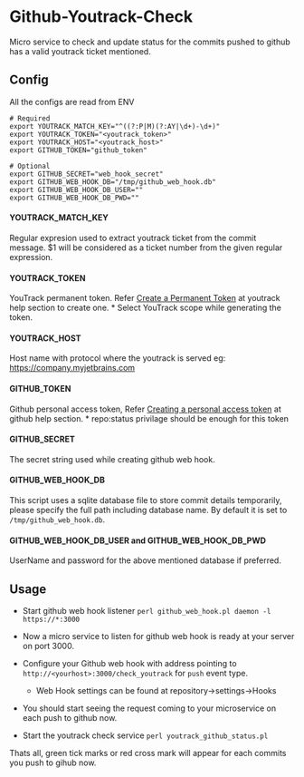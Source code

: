 # Github-Youtrack-Check
Micro service to check and update status for the commits pushed to github has a valid youtrack ticket mentioned.

## Config
All the configs are read from ENV
```
# Required
export YOUTRACK_MATCH_KEY="^((?:P|M)(?:AY|\d+)-\d+)"
export YOUTRACK_TOKEN="<youtrack_token>"
export YOUTRACK_HOST="<youtrack_host>"
export GITHUB_TOKEN="github_token"

# Optional
export GITHUB_SECRET="web_hook_secret"
export GITHUB_WEB_HOOK_DB="/tmp/github_web_hook.db"
export GITHUB_WEB_HOOK_DB_USER=""
export GITHUB_WEB_HOOK_DB_PWD=""
```

#### YOUTRACK_MATCH_KEY
Regular expresion used to extract youtrack ticket from the commit message. $1 will be considered as a ticket number from the given regular expression.

#### YOUTRACK_TOKEN
YouTrack permanent token. Refer [Create a Permanent Token](https://www.jetbrains.com/help/youtrack/standalone/Manage-Permanent-Token.html#obtain-permanent-token) at youtrack help section to create one.
    * Select YouTrack scope while generating the token.
    
#### YOUTRACK_HOST
Host name with protocol where the youtrack is served eg: https://company.myjetbrains.com

#### GITHUB_TOKEN
Github personal access token, Refer [Creating a personal access token](https://help.github.com/en/articles/creating-a-personal-access-token-for-the-command-line) at github help section.
     * repo:status privilage should be enough for this token
     
#### GITHUB_SECRET
The secret string used while creating github web hook.

#### GITHUB_WEB_HOOK_DB
This script uses a sqlite database file to store commit details temporarily, please specify the full path including database name. By default it is set to `/tmp/github_web_hook.db`.

#### GITHUB_WEB_HOOK_DB_USER and GITHUB_WEB_HOOK_DB_PWD
UserName and password for the above mentioned database if preferred.

## Usage
* Start github web hook listener
`perl github_web_hook.pl daemon -l https://*:3000`

* Now a micro service to listen for github web hook is ready at your server on port 3000.
* Configure your Github web hook with address pointing to `http://<yourhost>:3000/check_youtrack` for `push` event type.
    * Web Hook settings can be found at repository->settings->Hooks
* You should start seeing the request coming to your microservice on each push to github now.
* Start the youtrack check service
`perl youtrack_github_status.pl`

Thats all, green tick marks or red cross mark will appear for each commits you push to gihub now.
